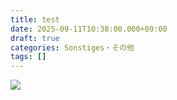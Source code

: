 ```yaml
---
title: test
date: 2025-09-11T10:38:00.000+09:00
draft: true
categories: Sonstiges・その他
tags: []
---
```



![](/images/uploads/1-dkt_qth-cq9fmda5krzh1g.jpeg)
